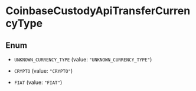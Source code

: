 
# CoinbaseCustodyApiTransferCurrencyType

## Enum


* `UNKNOWN_CURRENCY_TYPE` (value: `"UNKNOWN_CURRENCY_TYPE"`)

* `CRYPTO` (value: `"CRYPTO"`)

* `FIAT` (value: `"FIAT"`)



